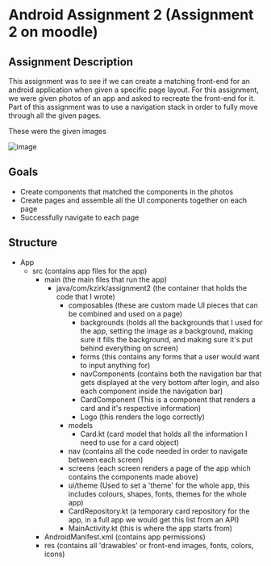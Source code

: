 # Android Assignment 2 (Assignment 2 on moodle)

## Assignment Description
This assignment was to see if we can create a matching front-end for an android application when given a specific page layout. For this assignment, we were given photos of an app and asked to recreate the front-end for it. Part of this assignment was to use a navigation stack in order to fully move through all the given pages. 

These were the given images

![image](https://user-images.githubusercontent.com/83609351/235287105-aab7d162-e10f-4639-a121-f8352d5a6bc6.png)

## Goals
- Create components that matched the components in the photos
- Create pages and assemble all the UI components together on each page
- Successfully navigate to each page

## Structure

- App
     - src (contains app files for the app)
       - main (the main files that run the app)
         - java/com/kzirk/assignment2 (the container that holds the code that I wrote)
           - composables (these are custom made UI pieces that can be combined and used on a page)
             - backgrounds (holds all the backgrounds that I used for the app, setting the image as a background, making sure it fills the background, and making sure it's put behind everything on screen)
             - forms (this contains any forms that a user would want to input anything for)
             - navComponents (contains both the navigation bar that gets displayed at the very bottom after login, and also each component inside the navigation bar)
             - CardComponent (This is a component that renders a card and it's respective information)
             - Logo (this renders the logo correctly)
           - models
             - Card.kt (card model that holds all the information I need to use for a card object)
           - nav (contains all the code needed in order to navigate between each screen)
           - screens (each screen renders a page of the app which contains the components made above)
           - ui/theme (Used to set a 'theme' for the whole app, this includes colours, shapes, fonts, themes for the whole app)
           - CardRepository.kt (a temporary card repository for the app, in a full app we would get this list from an API)
           - MainActivity.kt (this is where the app starts from)
       - AndroidManifest.xml (contains app permissions)
       - res (contains all 'drawables' or front-end images, fonts, colors, icons)




